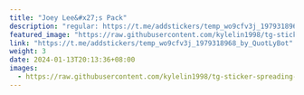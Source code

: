 ```yaml
---
title: "Joey Lee&#x27;s Pack"
description: "regular: https://t.me/addstickers/temp_wo9cfv3j_1979318968_by_QuotLyBot"
featured_image: "https://raw.githubusercontent.com/kylelin1998/tg-sticker-spreading-worldwide-images/main/img/c31b643c-29a0-407a-85d4-36f8e04160f2.jpg"
link: "https://t.me/addstickers/temp_wo9cfv3j_1979318968_by_QuotLyBot"
weight: 3
date: 2024-01-13T20:13:36+08:00
images:
  - https://raw.githubusercontent.com/kylelin1998/tg-sticker-spreading-worldwide-images/main/img/c31b643c-29a0-407a-85d4-36f8e04160f2.jpg
---
```

